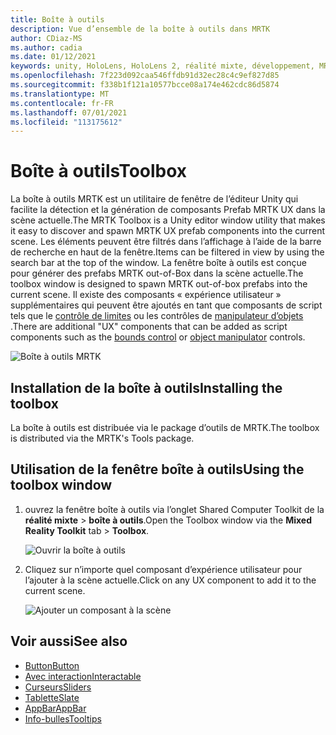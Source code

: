 ```yaml
---
title: Boîte à outils
description: Vue d’ensemble de la boîte à outils dans MRTK
author: CDiaz-MS
ms.author: cadia
ms.date: 01/12/2021
keywords: unity, HoloLens, HoloLens 2, réalité mixte, développement, MRTK, boîte à outils MRTK
ms.openlocfilehash: 7f223d092caa546ffdb91d32ec28c4c9ef827d85
ms.sourcegitcommit: f338b1f121a10577bcce08a174e462cdc86d5874
ms.translationtype: MT
ms.contentlocale: fr-FR
ms.lasthandoff: 07/01/2021
ms.locfileid: "113175612"
---
```

# <a name="toolbox"></a><span data-ttu-id="e15ad-104">Boîte à outils</span><span class="sxs-lookup"><span data-stu-id="e15ad-104">Toolbox</span></span>

<span data-ttu-id="e15ad-105">La boîte à outils MRTK est un utilitaire de fenêtre de l’éditeur Unity qui facilite la détection et la génération de composants Prefab MRTK UX dans la scène actuelle.</span><span class="sxs-lookup"><span data-stu-id="e15ad-105">The MRTK Toolbox is a Unity editor window utility that makes it easy to discover and spawn MRTK UX prefab components into the current scene.</span></span> <span data-ttu-id="e15ad-106">Les éléments peuvent être filtrés dans l’affichage à l’aide de la barre de recherche en haut de la fenêtre.</span><span class="sxs-lookup"><span data-stu-id="e15ad-106">Items can be filtered in view by using the search bar at the top of the window.</span></span> <span data-ttu-id="e15ad-107">La fenêtre boîte à outils est conçue pour générer des prefabs MRTK out-of-Box dans la scène actuelle.</span><span class="sxs-lookup"><span data-stu-id="e15ad-107">The toolbox window is designed to spawn MRTK out-of-box prefabs into the current scene.</span></span> <span data-ttu-id="e15ad-108">Il existe des composants « expérience utilisateur » supplémentaires qui peuvent être ajoutés en tant que composants de script tels que le [contrôle de limites](bounds-control.md) ou les contrôles de [manipulateur d’objets](object-manipulator.md) .</span><span class="sxs-lookup"><span data-stu-id="e15ad-108">There are additional "UX" components that can be added as script components such as the [bounds control](bounds-control.md) or [object manipulator](object-manipulator.md) controls.</span></span>

![Boîte à outils MRTK](../images/Tools/MRTKToolboxWindow.png)

## <a name="installing-the-toolbox"></a><span data-ttu-id="e15ad-110">Installation de la boîte à outils</span><span class="sxs-lookup"><span data-stu-id="e15ad-110">Installing the toolbox</span></span>

<span data-ttu-id="e15ad-111">La boîte à outils est distribuée via le package d’outils de MRTK.</span><span class="sxs-lookup"><span data-stu-id="e15ad-111">The toolbox is distributed via the MRTK's Tools package.</span></span>

## <a name="using-the-toolbox-window"></a><span data-ttu-id="e15ad-112">Utilisation de la fenêtre boîte à outils</span><span class="sxs-lookup"><span data-stu-id="e15ad-112">Using the toolbox window</span></span>

1. <span data-ttu-id="e15ad-113">ouvrez la fenêtre boîte à outils via l’onglet Shared Computer Toolkit de la **réalité mixte** > **boîte à outils**.</span><span class="sxs-lookup"><span data-stu-id="e15ad-113">Open the Toolbox window via the **Mixed Reality Toolkit** tab > **Toolbox**.</span></span>

    ![Ouvrir la boîte à outils](https://user-images.githubusercontent.com/25975362/73321589-ccfbc100-41f7-11ea-8f1a-89c4f68e12f7.gif)

1. <span data-ttu-id="e15ad-115">Cliquez sur n’importe quel composant d’expérience utilisateur pour l’ajouter à la scène actuelle.</span><span class="sxs-lookup"><span data-stu-id="e15ad-115">Click on any UX component to add it to the current scene.</span></span>

    ![Ajouter un composant à la scène](https://user-images.githubusercontent.com/25975362/73321582-c9683a00-41f7-11ea-8bac-bf8efdb2fbe3.gif)

## <a name="see-also"></a><span data-ttu-id="e15ad-117">Voir aussi</span><span class="sxs-lookup"><span data-stu-id="e15ad-117">See also</span></span>

- [<span data-ttu-id="e15ad-118">Button</span><span class="sxs-lookup"><span data-stu-id="e15ad-118">Button</span></span>](button.md)
- [<span data-ttu-id="e15ad-119">Avec interaction</span><span class="sxs-lookup"><span data-stu-id="e15ad-119">Interactable</span></span>](interactable.md)
- [<span data-ttu-id="e15ad-120">Curseurs</span><span class="sxs-lookup"><span data-stu-id="e15ad-120">Sliders</span></span>](sliders.md)
- [<span data-ttu-id="e15ad-121">Tablette</span><span class="sxs-lookup"><span data-stu-id="e15ad-121">Slate</span></span>](slate.md)
- [<span data-ttu-id="e15ad-122">AppBar</span><span class="sxs-lookup"><span data-stu-id="e15ad-122">AppBar</span></span>](app-bar.md)
- [<span data-ttu-id="e15ad-123">Info-bulles</span><span class="sxs-lookup"><span data-stu-id="e15ad-123">Tooltips</span></span>](tooltip.md)
